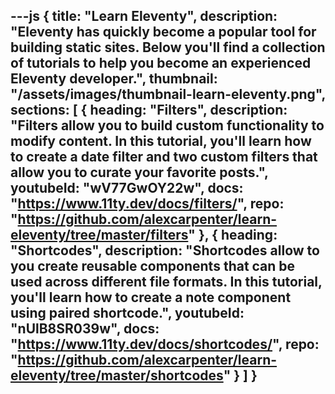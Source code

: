 ---js
{
  title: "Learn Eleventy",
  description: "Eleventy has quickly become a popular tool for building static sites. Below you'll find a collection of tutorials to help you become an experienced Eleventy developer.",
  thumbnail: "/assets/images/thumbnail-learn-eleventy.png",
  sections: [
    {
      heading: "Filters",
      description: "Filters allow you to build custom functionality to modify content. In this tutorial, you'll learn how to create a date filter and two custom filters that allow you to curate your favorite posts.",
      youtubeId: "wV77GwOY22w",
      docs: "https://www.11ty.dev/docs/filters/",
      repo: "https://github.com/alexcarpenter/learn-eleventy/tree/master/filters"
    },
    {
      heading: "Shortcodes",
      description: "Shortcodes allow to you create reusable components that can be used across different file formats. In this tutorial, you'll learn how to create a note component using paired shortcode.",
      youtubeId: "nUlB8SR039w",
      docs: "https://www.11ty.dev/docs/shortcodes/",
      repo: "https://github.com/alexcarpenter/learn-eleventy/tree/master/shortcodes"
    }
  ]
}
---
